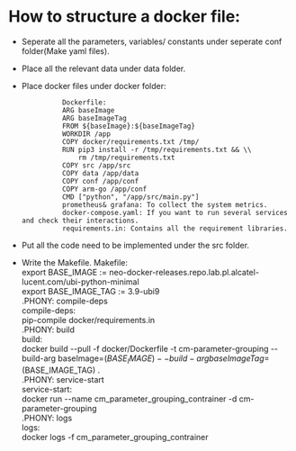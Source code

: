 # How to structure a docker file:

* Seperate all the parameters, variables/ constants under seperate conf folder(Make yaml files).  
* Place all the relevant data under data folder.  
* Place docker files under docker folder:  
                            
				Dockerfile:  
				ARG baseImage  
				ARG baseImageTag  
				FROM ${baseImage}:${baseImageTag}  
				WORKDIR /app  
				COPY docker/requirements.txt /tmp/  
				RUN pip3 install -r /tmp/requirements.txt && \\  
				    rm /tmp/requirements.txt  
				COPY src /app/src  
				COPY data /app/data  
				COPY conf /app/conf  
				COPY arm-go /app/conf  
				CMD ["python", "/app/src/main.py"]  
				prometheus& grafana: To collect the system metrics.  
				docker-compose.yaml: If you want to run several services and check their interactions.  
				requirements.in: Contains all the requirement libraries.
						
* Put all the code need to be implemented under the src folder.  
*  Write the Makefile.
   Makefile:  
   export BASE_IMAGE := neo-docker-releases.repo.lab.pl.alcatel-lucent.com/ubi-python-minimal  
   export BASE_IMAGE_TAG := 3.9-ubi9  
   .PHONY: compile-deps  
    compile-deps:  
    	pip-compile docker/requirements.in  
   .PHONY: build  
   build:  
   	docker build --pull -f docker/Dockerfile -t cm-parameter-grouping --build-arg baseImage=$(BASE_IMAGE) --build-arg baseImageTag=$(BASE_IMAGE_TAG) .  
   .PHONY: service-start  
   service-start:  
   	   docker run --name cm_parameter_grouping_contrainer -d cm-parameter-grouping  
   .PHONY: logs  
   logs:  
	docker logs -f cm_parameter_grouping_contrainer
	
  
   


	
	
	
	
   
			
	
	
			
	
			
	
	
			
